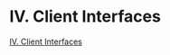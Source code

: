 # IV. Client Interfaces

[IV. Client Interfaces](https://www.postgresql.org/docs/10/static/client-interfaces.html)

